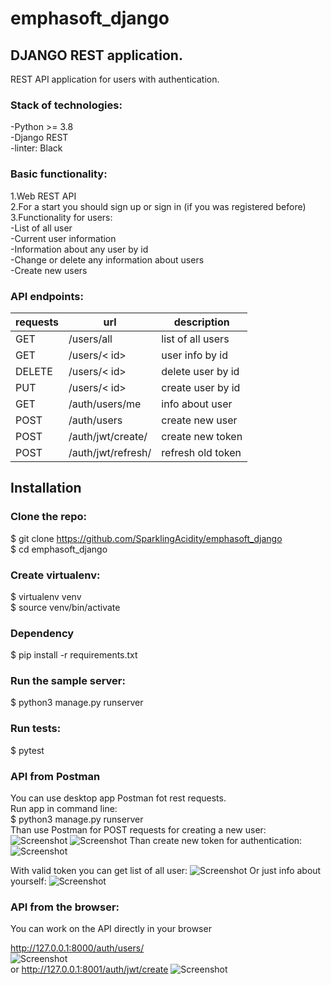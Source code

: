 # emphasoft_django
## DJANGO REST application.
REST API application for users with authentication.<br>

### Stack of technologies:<br>
-Python >= 3.8<br>
-Django REST<br>
-linter: Black<br>



### Basic functionality:<br>
1.Web REST API<br>
2.For a start you should sign up or sign in (if you was registered before)<br>
3.Functionality for users:<br>
  -List of all user<br>
  -Current user information<br>
  -Information about any user by id<br>
  -Change or delete any information about users<br>
  -Create new users<br>

### API endpoints:<br>
| requests | url | description  |
| ------- | --- | --- |
| GET | /users/all | list of all users |
| GET | /users/< id> | user info by id |
| DELETE | /users/< id> | delete user by id |
| PUT | /users/< id> | create user by id |
| GET | /auth/users/me | info about user |
| POST | /auth/users | create new user |
| POST | /auth/jwt/create/ | create new token |
| POST | /auth/jwt/refresh/ | refresh old token |




## Installation
### Clone the repo:<br>

$ git clone https://github.com/SparklingAcidity/emphasoft_django<br>
$ cd emphasoft_django<br>


### Create virtualenv:<br>
$ virtualenv venv<br>
$ source venv/bin/activate<br>

### Dependency
$ pip install -r requirements.txt<br>

### Run the sample server:<br>
$ python3 manage.py runserver<br>


### Run tests:<br>
$ pytest<br>

### API from Postman
You can use desktop app Postman fot rest requests.<br>
Run app in command line:<br>
$ python3 manage.py runserver<br>
Than use Postman for POST requests for creating a new user:<br>
![Screenshot](https://github.com/SparklingAcidity/emphasoft_django/blob/in_process/img_for_readme/Снимок%20экрана%202021-08-01%20в%2021.02.09.png)
![Screenshot](https://github.com/SparklingAcidity/emphasoft_django/blob/in_process/img_for_readme/Снимок%20экрана%202021-08-01%20в%2021.02.29.png)
Than create new token for authentication:
![Screenshot](https://github.com/SparklingAcidity/emphasoft_django/blob/in_process/img_for_readme/Снимок%20экрана%202021-08-01%20в%2021.03.17.png)
 
With valid token you can get list of all user:
![Screenshot](https://github.com/SparklingAcidity/emphasoft_django/blob/in_process/img_for_readme/Снимок%20экрана%202021-08-01%20в%2021.04.00.png)
Or just info about yourself:
![Screenshot](https://github.com/SparklingAcidity/emphasoft_django/blob/in_process/img_for_readme/Снимок%20экрана%202021-08-01%20в%2021.04.51.png)

### API from the browser:
You can work on the API directly in your browser

http://127.0.0.1:8000/auth/users/ <br>
![Screenshot](https://github.com/SparklingAcidity/emphasoft_django/blob/in_process/img_for_readme/Снимок%20экрана%202021-08-01%20в%2020.52.13.png) <br>
or http://127.0.0.1:8001/auth/jwt/create
![Screenshot](https://github.com/SparklingAcidity/emphasoft_django/blob/in_process/img_for_readme/Снимок%20экрана%202021-08-01%20в%2020.53.39.png)
